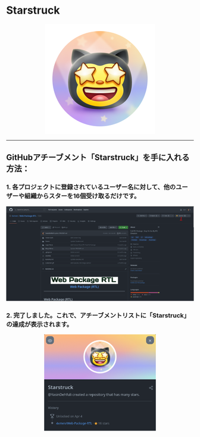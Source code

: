 # Starstruck

<div align="center"  >

<img width="296" src="../badges/Starstruck.png" alt="QuickDraw-Pin">
</div>

<hr>

## GitHubアチーブメント「Starstruck」を手に入れる方法：

### 1. 各プロジェクトに登録されているユーザー名に対して、他のユーザーや組織からスターを16個受け取るだけです。 

<div align="center">
<img width="700" src="../img/starstruck/starstruck-step1.png" alt="quickdraw-step1.png">
</div>

### 2. 完了しました。これで、アチーブメントリストに「Starstruck」の達成が表示されます。

<div align="center">
<img width="300" src="../img/starstruck/starstruck-step2.png" alt="quickdraw-step4.png">
</div>